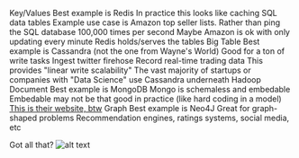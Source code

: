Key/Values
  Best example is Redis
  In practice this looks like caching SQL data tables
  Example use case is Amazon top seller lists. 
    Rather than ping the SQL database 100,000 times per second
    Maybe Amazon is ok with only updating every minute
    Redis holds/serves the tables
Big Table 
  Best example is Cassandra (not the one from Wayne's World)
  Good for a ton of write tasks
    Ingest twitter firehose
    Record real-time trading data
    This provides "linear write scalability"
    The vast majority of startups or companies with "Data Science" use Cassandra underneath Hadoop
Document
  Best example is MongoDB
  Mongo is schemaless and embedable
    Embedable may not be that good in practice (like hard coding in a model)
    [This is their website, btw](www.mongodb.com)
Graph
  Best example is Neo4J
  Great for graph-shaped problems
    Recommendation engines, ratings systems, social media, etc
  
Got all that?
![alt text](http://media.giphy.com/media/6y17pgEsBdN7y/giphy.gif "Hilarious Mind Blown Gif")


  
